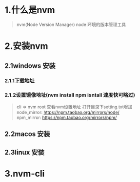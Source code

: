 # 1.什么是nvm
>nvm(Node Version Manager) node 环境的版本管理工具
# 2.安装nvm
## 2.1windows 安装
### 2.1.1[下载地址](https://github.com/coreybutler/nvm-windows/releases)
### 2.1.2设置镜像地址(nvm install npm isntall 速度快可略过)
> cli => nvm root 查看nvm设置地址 打开目录下setting.txt增加<br/>
> node_mirror: https://npm.taobao.org/mirrors/node/<br/>
> npm_mirror: https://npm.taobao.org/mirrors/npm/
## 2.2macos 安装
## 2.3linux 安装
# 3.nvm-cli
